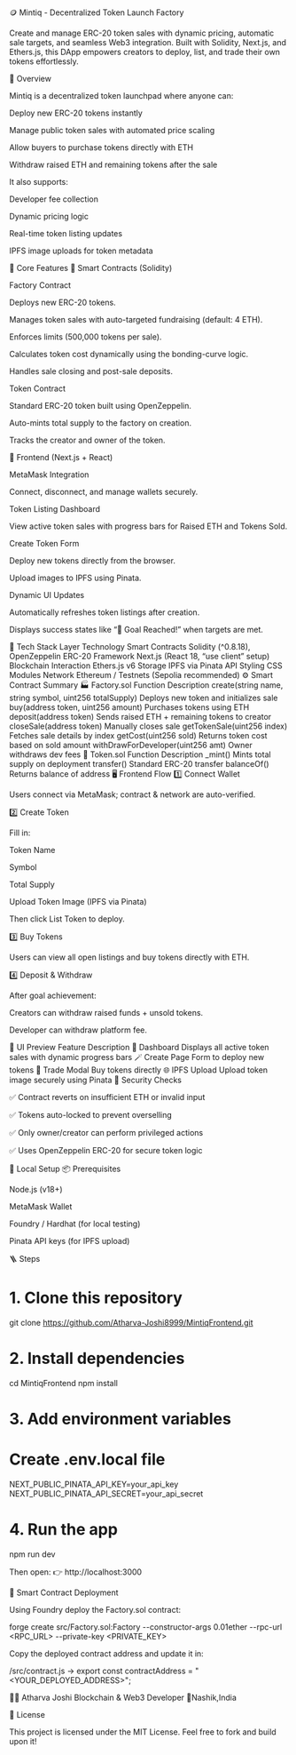 🪙 Mintiq - Decentralized Token Launch Factory

Create and manage ERC-20 token sales with dynamic pricing, automatic sale targets, and seamless Web3 integration.
Built with Solidity, Next.js, and Ethers.js, this DApp empowers creators to deploy, list, and trade their own tokens effortlessly.

🚀 Overview

Mintiq is a decentralized token launchpad where anyone can:

Deploy new ERC-20 tokens instantly

Manage public token sales with automated price scaling

Allow buyers to purchase tokens directly with ETH

Withdraw raised ETH and remaining tokens after the sale

It also supports:

Developer fee collection

Dynamic pricing logic

Real-time token listing updates

IPFS image uploads for token metadata

🧠 Core Features
🔹 Smart Contracts (Solidity)

Factory Contract

Deploys new ERC-20 tokens.

Manages token sales with auto-targeted fundraising (default: 4 ETH).

Enforces limits (500,000 tokens per sale).

Calculates token cost dynamically using the bonding-curve logic.

Handles sale closing and post-sale deposits.

Token Contract

Standard ERC-20 token built using OpenZeppelin.

Auto-mints total supply to the factory on creation.

Tracks the creator and owner of the token.

🔹 Frontend (Next.js + React)

MetaMask Integration

Connect, disconnect, and manage wallets securely.

Token Listing Dashboard

View active token sales with progress bars for Raised ETH and Tokens Sold.

Create Token Form

Deploy new tokens directly from the browser.

Upload images to IPFS using Pinata.

Dynamic UI Updates

Automatically refreshes token listings after creation.

Displays success states like “🎉 Goal Reached!” when targets are met.

🧩 Tech Stack
Layer	Technology
Smart Contracts	Solidity (^0.8.18), OpenZeppelin ERC-20
Framework	Next.js (React 18, “use client” setup)
Blockchain Interaction	Ethers.js v6
Storage	IPFS via Pinata API
Styling	CSS Modules
Network	Ethereum / Testnets (Sepolia recommended)
⚙️ Smart Contract Summary
🏭 Factory.sol
Function	Description
create(string name, string symbol, uint256 totalSupply)	Deploys new token and initializes sale
buy(address token, uint256 amount)	Purchases tokens using ETH
deposit(address token)	Sends raised ETH + remaining tokens to creator
closeSale(address token)	Manually closes sale
getTokenSale(uint256 index)	Fetches sale details by index
getCost(uint256 sold)	Returns token cost based on sold amount
withDrawForDeveloper(uint256 amt)	Owner withdraws dev fees
💠 Token.sol
Function	Description
_mint()	Mints total supply on deployment
transfer()	Standard ERC-20 transfer
balanceOf()	Returns balance of address
🖥️ Frontend Flow
1️⃣ Connect Wallet

Users connect via MetaMask; contract & network are auto-verified.

2️⃣ Create Token

Fill in:

Token Name

Symbol

Total Supply

Upload Token Image (IPFS via Pinata)

Then click List Token to deploy.

3️⃣ Buy Tokens

Users can view all open listings and buy tokens directly with ETH.

4️⃣ Deposit & Withdraw

After goal achievement:

Creators can withdraw raised funds + unsold tokens.

Developer can withdraw platform fee.

📸 UI Preview
Feature	Description
🧱 Dashboard	Displays all active token sales with dynamic progress bars
🪄 Create Page	Form to deploy new tokens
🔁 Trade Modal	Buy tokens directly
🌐 IPFS Upload	Upload token image securely using Pinata
🔐 Security Checks

✅ Contract reverts on insufficient ETH or invalid input

✅ Tokens auto-locked to prevent overselling

✅ Only owner/creator can perform privileged actions

✅ Uses OpenZeppelin ERC-20 for secure token logic

🧰 Local Setup
📦 Prerequisites

Node.js (v18+)

MetaMask Wallet

Foundry / Hardhat (for local testing)

Pinata API keys (for IPFS upload)

🪜 Steps
# 1. Clone this repository
git clone https://github.com/Atharva-Joshi8999/MintiqFrontend.git

# 2. Install dependencies
cd MintiqFrontend
npm install

# 3. Add environment variables
# Create .env.local file
NEXT_PUBLIC_PINATA_API_KEY=your_api_key
NEXT_PUBLIC_PINATA_API_SECRET=your_api_secret

# 4. Run the app
npm run dev


Then open:
👉 http://localhost:3000

🧪 Smart Contract Deployment

Using Foundry deploy the Factory.sol contract:

forge create src/Factory.sol:Factory --constructor-args 0.01ether --rpc-url <RPC_URL> --private-key <PRIVATE_KEY>


Copy the deployed contract address and update it in:

/src/contract.js → export const contractAddress = "<YOUR_DEPLOYED_ADDRESS>";


👨‍💻 Atharva Joshi
Blockchain & Web3 Developer
📍Nashik,India

🪪 License

This project is licensed under the MIT License.
Feel free to fork and build upon it!
